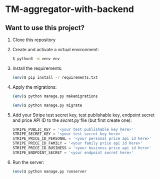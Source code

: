 # TM-aggregator-with-backend

## Want to use this project?

1. Clone this repository

2. Create and activate a virtual environment:

    ```sh
    $ python3 -m venv env
    ```

3. Install the requirements:

    ```sh
    (env)$ pip install -r requirements.txt
    ```

4. Apply the migrations:

    ```sh
    (env)$ python manage.py makemigrations
    ```
    ```sh
    (env)$ python manage.py migrate
    ```

5. Add your Stripe test secret key, test publishable key, endpoint secret and price API ID to the *secret.py* file (but first create one):

    ```python
    STRIPE_PUBLIC_KEY = '<your test publishable key here>'
    STRIPE_SECRET_KEY = '<your test secret key here>'
    STRIPE_PRICE_ID_PERSONAL = '<your personal price api id here>'
    STRIPE_PRICE_ID_FAMILY = '<your family price api id here>'
    STRIPE_PRICE_ID_BUSINESS = '<your business price api id here>'
    STRIPE_ENDPOINT_SECRET = '<your endpoint secret here>'
    ```
    
6. Run the server:

    ```sh
    (env)$ python manage.py runserver
    ```
